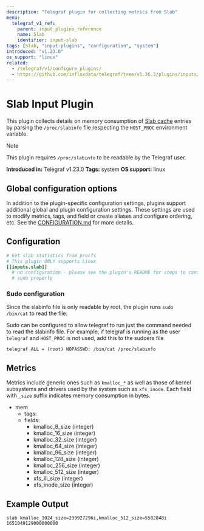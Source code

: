 ```yaml
---
description: "Telegraf plugin for collecting metrics from Slab"
menu:
  telegraf_v1_ref:
    parent: input_plugins_reference
    name: Slab
    identifier: input-slab
tags: [Slab, "input-plugins", "configuration", "system"]
introduced: "v1.23.0"
os_support: "linux"
related:
  - /telegraf/v1/configure_plugins/
  - https://github.com/influxdata/telegraf/tree/v1.36.3/plugins/inputs/slab/README.md, Slab Plugin Source
---
```


# Slab Input Plugin

This plugin collects details on memory consumption of [Slab cache](https://www.kernel.org/doc/gorman/html/understand/understand011.html) entries
by parsing the `/proc/slabinfo` file respecting the `HOST_PROC` environment
variable.

> [!NOTE]
> This plugin requires `/proc/slabinfo` to be readable by the Telegraf user.

**Introduced in:** Telegraf v1.23.0
**Tags:** system
**OS support:** linux

[slab]: https://www.kernel.org/doc/gorman/html/understand/understand011.html

## Global configuration options <!-- @/docs/includes/plugin_config.md -->

In addition to the plugin-specific configuration settings, plugins support
additional global and plugin configuration settings. These settings are used to
modify metrics, tags, and field or create aliases and configure ordering, etc.
See the [CONFIGURATION.md](/telegraf/v1/configuration/#plugins) for more details.

[CONFIGURATION.md]: ../../../docs/CONFIGURATION.md#plugins

## Configuration

```toml @sample.conf
# Get slab statistics from procfs
# This plugin ONLY supports Linux
[[inputs.slab]]
  # no configuration - please see the plugin's README for steps to configure
  # sudo properly
```

### Sudo configuration

Since the slabinfo file is only readable by root, the plugin runs
`sudo /bin/cat` to read the file.

Sudo can be configured to allow telegraf to run just the command needed to read
the slabinfo file. For example, if telegraf is running as the user `telegraf`
and `HOST_PROC` is not used, add this to the sudoers file

```text
telegraf ALL = (root) NOPASSWD: /bin/cat /proc/slabinfo
```

## Metrics

Metrics include generic ones such as `kmalloc_*` as well as those of kernel
subsystems and drivers used by the system such as `xfs_inode`.
Each field with `_size` suffix indicates memory consumption in bytes.

- mem
  - tags:
  - fields:
    - kmalloc_8_size (integer)
    - kmalloc_16_size (integer)
    - kmalloc_32_size (integer)
    - kmalloc_64_size (integer)
    - kmalloc_96_size (integer)
    - kmalloc_128_size (integer)
    - kmalloc_256_size (integer)
    - kmalloc_512_size (integer)
    - xfs_ili_size (integer)
    - xfs_inode_size (integer)

## Example Output

```text
slab kmalloc_1024_size=239927296i,kmalloc_512_size=5582848i 1651049129000000000
```
